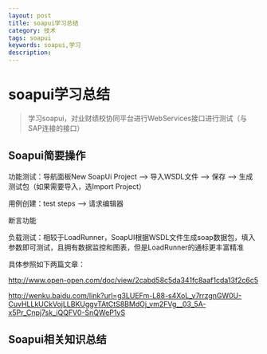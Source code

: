 ```yaml
---
layout: post
title: soapui学习总结
category: 技术
tags: soapui
keywords: soapui,学习
description: 
---
```


# soapui学习总结

> 学习soapui，对业财绩校协同平台进行WebServices接口进行测试（与SAP连接的接口）

## Soapui简要操作
  功能测试：导航面板New SoapUi Project ——> 导入WSDL文件 ——> 保存 ——> 生成测试包（如果需要导入，选Import Project）
  
  用例创建：test steps ——> 请求编辑器
  
  断言功能
  
  负载测试：相较于LoadRunner，SoapUI根据WSDL文件生成soap数据包，填入参数即可测试，且拥有数据监控和图表，但是LoadRunner的通标更丰富精准

具体参照如下两篇文章：

http://www.open-open.com/doc/view/2cabd58c5da341fc8aaf1cda13f2c6c5

http://wenku.baidu.com/link?url=g3LUEFm-L88-s4XoL_v7rrzgnGW0U-CuvHLLkUCkVojLLBKUggvTAtCtS8BMdOj_vm2FVg__03_5A-x5Pr_Cnpj7sk_iQQFV0-SnQWeP1yS

## Soapui相关知识总结

